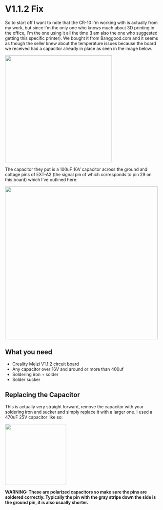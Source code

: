 # V1.1.2 Fix

So to start off I want to note that the CR-10 I'm working with is actually from my work, but since I'm the only one who knows much about 3D printing in the office, I'm the one using it all the time (I am also the one who suggested getting this specific printer). We bought it from Banggood.com and it seems as though the seller knew about the temperature issues because the board we received had a capacitor already in place as seen in the image below.

<img src="https://github.com/tylerkalinowicz/Melzi-1.1.2-2.0-Temperature-Fluctuation-Fix/blob/master/1.1.2%20Original%20Capacitor.jpg" width="350">

The capacitor they put is a 100uF 16V capacitor across the ground and coltage pins of EXT-A2 (the signal pin of which corresponds to pin 29 on this board) which I've outlined here:

<img src="https://github.com/tylerkalinowicz/Melzi-1.1.2-2.0-Temperature-Fluctuation-Fix/blob/master/1.1.2%20EXT-A2%20Pins.jpg" width="500">

## What you need

- Creality Melzi V1.1.2 circuit board
- Any capacitor over 16V and around or more than 400uf
- Soldering iron + solder
- Solder sucker

## Replacing the Capacitor

This is actually very straight forward, remove the capacitor with your soldering iron and sucker and simply replace it with a larger one. I used a 470uF 25V capacitor like so:

<img src="http://www.ashopbd.com/wp-content/uploads/2016/04/470uf_25v.jpg" width="200">

**WARNING: These are polarized capacitors so make sure the pins are soldered correctly. Typically the pin with the gray stripe down the side is the ground pin, it is also usually shorter.**
